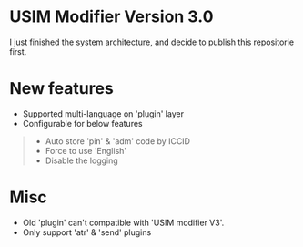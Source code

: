 # USIM Modifier Version 3.0

I just finished the system architecture, and decide to publish this repositorie first.

# New features

- Supported multi-language on 'plugin' layer
- Configurable for below features
> - Auto store 'pin' & 'adm' code by ICCID
> - Force to use 'English'
> - Disable the logging 

# Misc

- Old 'plugin' can't compatible with 'USIM modifier V3'.
- Only support 'atr' & 'send' plugins
